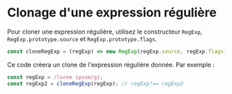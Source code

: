 # Clonage d'une expression régulière

Pour cloner une expression régulière, utilisez le constructeur `RegExp`, `RegExp.prototype.source` et `RegExp.prototype.flags`.

```js
const cloneRegExp = (regExp) => new RegExp(regExp.source, regExp.flags);
```

Ce code créera un clone de l'expression régulière donnée. Par exemple :

```js
const regExp = /lorem ipsum/gi;
const regExp2 = cloneRegExp(regExp); // regExp!== regExp2
```
